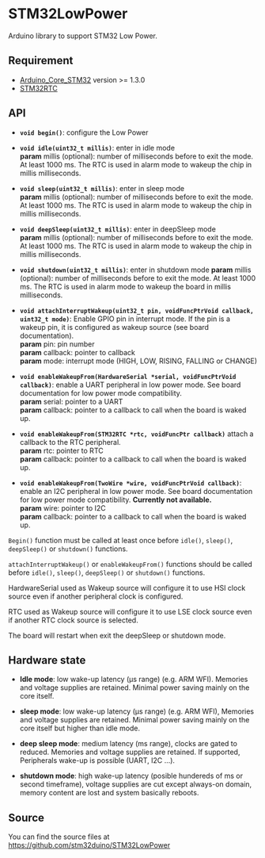 # STM32LowPower
Arduino library to support STM32 Low Power.

## Requirement
 * [Arduino_Core_STM32](https://github.com/stm32duino/Arduino_Core_STM32) version >= 1.3.0
 * [STM32RTC](https://github.com/stm32duino/STM32RTC)

## API

* **`void begin()`**: configure the Low Power

* **`void idle(uint32_t millis)`**: enter in idle mode  
**param** millis (optional): number of milliseconds before to exit the mode. At least 1000 ms. The RTC is used in alarm mode to wakeup the chip in millis milliseconds.

* **`void sleep(uint32_t millis)`**: enter in sleep mode  
**param** millis (optional): number of milliseconds before to exit the mode. At least 1000 ms. The RTC is used in alarm mode to wakeup the chip in millis milliseconds.

* **`void deepSleep(uint32_t millis)`**: enter in deepSleep mode  
**param** millis (optional): number of milliseconds before to exit the mode. At least 1000 ms. The RTC is used in alarm mode to wakeup the chip in millis milliseconds.

* **`void shutdown(uint32_t millis)`**: enter in shutdown mode
**param** millis (optional): number of milliseconds before to exit the mode. At least 1000 ms. The RTC is used in alarm mode to wakeup the board in millis milliseconds.

* **`void attachInterruptWakeup(uint32_t pin, voidFuncPtrVoid callback, uint32_t mode)`**: Enable GPIO pin in interrupt mode. If the pin is a wakeup pin, it is configured as wakeup source (see board documentation).  
**param** pin: pin number  
**param** callback: pointer to callback  
**param** mode: interrupt mode (HIGH, LOW, RISING, FALLING or CHANGE)  

* **`void enableWakeupFrom(HardwareSerial *serial, voidFuncPtrVoid callback)`**: enable a UART peripheral in low power mode. See board documentation for low power mode compatibility.  
**param** serial: pointer to a UART  
**param** callback: pointer to a callback to call when the board is waked up.  

* **`void enableWakeupFrom(STM32RTC *rtc, voidFuncPtr callback)`**
attach a callback to the RTC peripheral.  
**param** rtc: pointer to RTC  
**param** callback: pointer to a callback to call when the board is waked up.  

* **`void enableWakeupFrom(TwoWire *wire, voidFuncPtrVoid callback)`**:
enable an I2C peripheral in low power mode. See board documentation for low power mode compatibility. **Currently not available.**  
**param** wire: pointer to I2C  
**param** callback: pointer to a callback to call when the board is waked up.  


`Begin()` function must be called at least once before `idle()`, `sleep()`, `deepSleep()` or `shutdown()` functions.  

`attachInterruptWakeup()` or `enableWakeupFrom()` functions should be called before `idle()`, `sleep()`, `deepSleep()` or `shutdown()` functions.  

HardwareSerial used as Wakeup source will configure it to use HSI clock source even if another peripheral clock is configured.

RTC used as Wakeup source will configure it to use LSE clock source even if another RTC clock source is selected.

The board will restart when exit the deepSleep or shutdown mode.  

## Hardware state

* **Idle mode**: low wake-up latency (µs range) (e.g. ARM WFI). Memories and
voltage supplies are retained. Minimal power saving mainly on the core itself.

* **sleep mode**: low wake-up latency (µs range) (e.g. ARM WFI), Memories and
voltage supplies are retained. Minimal power saving mainly on the core itself but
higher than idle mode.

* **deep sleep mode**: medium latency (ms range), clocks are gated to reduced. Memories
and voltage supplies are retained. If supported, Peripherals wake-up is possible (UART, I2C ...).

* **shutdown mode**: high wake-up latency (posible hundereds of ms or second
timeframe), voltage supplies are cut except always-on domain, memory content
are lost and system basically reboots.

## Source

You can find the source files at  
https://github.com/stm32duino/STM32LowPower
